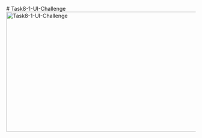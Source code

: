
#   T a s k 8 - 1 - U I - C h a l l e n g e 
 
 
<img src="https://socialify.git.ci/Thabisomabaso336/Task8-1-UI-Challenge/image?language=1&owner=1&name=1&stargazers=1&theme=Light" alt="Task8-1-UI-Challenge" width="640" height="320" />
